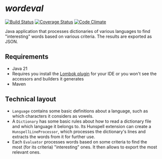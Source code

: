 _wordeval_
==========
[![Build Status](https://github.com/ljacqu/wordeval/workflows/build/badge.svg)](https://github.com/ljacqu/wordeval/actions?query=workflow%3A%22build%22)
[![Coverage Status](https://coveralls.io/repos/ljacqu/wordeval/badge.svg?branch=master&service=github)](https://coveralls.io/github/ljacqu/wordeval?branch=master)
[![Code Climate](https://codeclimate.com/github/ljacqu/wordeval/badges/gpa.svg)](https://codeclimate.com/github/ljacqu/wordeval)

Java application that processes dictionaries of various languages to find "interesting" words based on
various criteria. The results are exported as JSON.


Requirements
------------
- Java 21
- Requires you install the [Lombok plugin](https://projectlombok.org/download.html) for your IDE or you won't see the
  accessors and builders it generates
- Maven


Technical layout
----------------
- `Language` contains some basic definitions about a language, such as which characters it considers as vowels.
- A `Dictionary` has some basic rules about how to read a dictionary file and which language it belongs to. 
  Its Hunspell extension can create a `HunspellLineProcessor`, which processes the dictionary's lines and extracts 
  the words from it for further use.
- Each `Evaluator` processes words based on some criteria to find the most (for its criteria) "interesting" ones.
  It then allows to export the most relevant ones.
